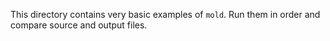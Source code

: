 This directory contains very basic examples of `mold`. Run them in order and
compare source and output files.
